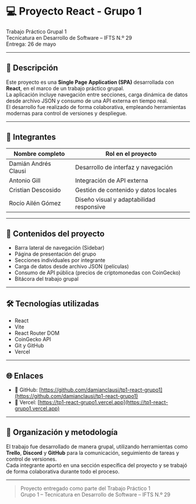 # 💻 Proyecto React - Grupo 1

Trabajo Práctico Grupal 1  
Tecnicatura en Desarrollo de Software – IFTS N.º 29  
Entrega: 26 de mayo

---

## 📘 Descripción

Este proyecto es una **Single Page Application (SPA)** desarrollada con **React**, en el marco de un trabajo práctico grupal.  
La aplicación incluye navegación entre secciones, carga dinámica de datos desde archivo JSON y consumo de una API externa en tiempo real.  
El desarrollo fue realizado de forma colaborativa, empleando herramientas modernas para control de versiones y despliegue.

---

## 👥 Integrantes

| Nombre completo           | Rol en el proyecto                     |
|---------------------------|----------------------------------------|
| Damián Andrés Clausi      | Desarrollo de interfaz y navegación    |
| Antonio Gill              | Integración de API externa             |
| Cristian Descosido        | Gestión de contenido y datos locales   |
| Rocío Ailén Gómez         | Diseño visual y adaptabilidad responsive |

---

## 🧱 Contenidos del proyecto

- Barra lateral de navegación (Sidebar)
- Página de presentación del grupo
- Secciones individuales por integrante
- Carga de datos desde archivo JSON (películas)
- Consumo de API pública (precios de criptomonedas con CoinGecko)
- Bitácora del trabajo grupal

---

## 🛠️ Tecnologías utilizadas

- React
- Vite
- React Router DOM
- CoinGecko API
- Git y GitHub
- Vercel

---

## 🌐 Enlaces

- 🔗 GitHub: [https://github.com/damianclausi/tp1-react-grupo1](https://github.com/damianclausi/tp1-react-grupo1)
- 🔗 Vercel: [https://tp1-react-grupo1.vercel.app](https://tp1-react-grupo1.vercel.app)

---

## 📌 Organización y metodología

El trabajo fue desarrollado de manera grupal, utilizando herramientas como **Trello**, **Discord** y **GitHub** para la comunicación, seguimiento de tareas y control de versiones.  
Cada integrante aportó en una sección específica del proyecto y se trabajó de forma colaborativa durante todo el proceso.

---

> Proyecto entregado como parte del Trabajo Práctico 1  
> Grupo 1 – Tecnicatura en Desarrollo de Software – IFTS N.º 29
